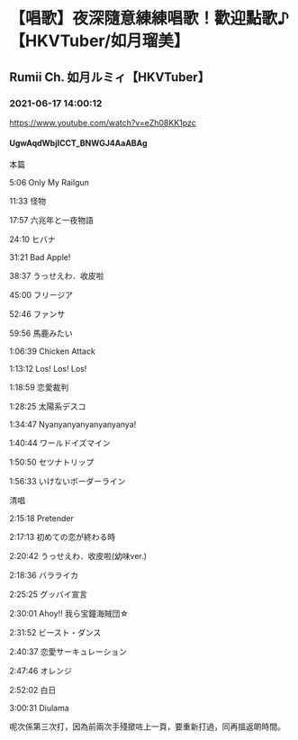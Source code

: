 # 【唱歌】夜深隨意練練唱歌！歡迎點歌♪【HKVTuber/如月瑠美】
## Rumii Ch. 如月ルミィ【HKVTuber】
### 2021-06-17 14:00:12
https://www.youtube.com/watch?v=eZh08KK1pzc
#### UgwAqdWbjICCT_BNWGJ4AaABAg
本篇

5:06 Only My Railgun

11:33 怪物

17:57 六兆年と一夜物語

24:10 ヒバナ

31:21 Bad Apple!

38:37 うっせえわ．收皮啦

45:00 フリージア

52:46 ファンサ

59:56 馬鹿みたい

1:06:39 Chicken Attack

1:13:12 Los! Los! Los!

1:18:59 恋愛裁判

1:28:25 太陽系デスコ

1:34:47 Nyanyanyanyanyanyanya!

1:40:44 ワールドイズマイン

1:50:50 セツナトリップ

1:56:33 いけないボーダーライン



清唱

2:15:18 Pretender

2:17:13 初めての恋が終わる時

2:20:42 うっせえわ．收皮啦(幼味ver.)

2:18:36 バラライカ

2:25:25 グッバイ宣言

2:30:01 Ahoy!! 我ら宝鐘海賊団☆

2:31:52 ビースト・ダンス

2:40:37 恋愛サーキュレーション

2:47:46 オレンジ

2:52:02 白日

3:00:31 Diulama



呢次係第三次打，因為前兩次手殘撳咗上一頁，要重新打過，同再搵返啲時間。

